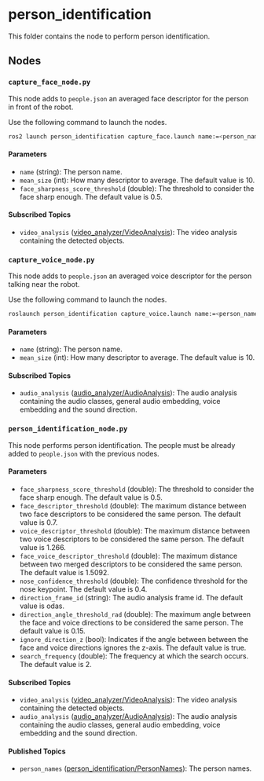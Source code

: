 # person_identification
This folder contains the node to perform person identification.

## Nodes
### `capture_face_node.py`
This node adds to `people.json` an averaged face descriptor for the person in front of the robot.

Use the following command to launch the nodes.
```bash
ros2 launch person_identification capture_face.launch name:=<person_name> neural_network_inference_type:=<cpu, torch_gpu or trt_gpu>
```

#### Parameters
 - `name` (string): The person name.
 - `mean_size` (int): How many descriptor to average. The default value is 10.
 - `face_sharpness_score_threshold` (double): The threshold to consider the face sharp enough. The default value is 0.5.

#### Subscribed Topics
 - `video_analysis` ([video_analyzer/VideoAnalysis](../video_analyzer/msg/VideoAnalysis.msg)): The video analysis containing the detected objects.


### `capture_voice_node.py`
This node adds to `people.json` an averaged voice descriptor for the person talking near the robot.

Use the following command to launch the nodes.
```bash
roslaunch person_identification capture_voice.launch name:=<person_name> neural_network_inference_type:=<cpu, torch_gpu or trt_gpu>
```

#### Parameters
 - `name` (string): The person name.
 - `mean_size` (int): How many descriptor to average. The default value is 10.

#### Subscribed Topics
 - `audio_analysis` ([audio_analyzer/AudioAnalysis](../audio_analyzer/msg/AudioAnalysis.msg)): The audio analysis containing the audio classes, general audio embedding, voice embedding and the sound direction.


### `person_identification_node.py`
This node performs person identification. The people must be already added to `people.json` with the previous nodes.

#### Parameters
 - `face_sharpness_score_threshold` (double): The threshold to consider the face sharp enough. The default value is 0.5.
 - `face_descriptor_threshold` (double): The maximum distance between two face descriptors to be considered the same person. The default value is 0.7.
 - `voice_descriptor_threshold` (double): The maximum distance between two voice descriptors to be considered the same person. The default value is 1.266.
 - `face_voice_descriptor_threshold` (double): The maximum distance between two merged descriptors to be considered the same person. The default value is 1.5092.
 - `nose_confidence_threshold` (double): The confidence threshold for the nose keypoint. The default value is 0.4.
 - `direction_frame_id` (string): The audio analysis frame id. The default value is odas.
 - `direction_angle_threshold_rad` (double): The maximum angle between the face and voice directions to be considered the same person. The default value is 0.15.
 - `ignore_direction_z` (bool): Indicates if the angle between between the face and voice directions ignores the z-axis. The default value is true.
 - `search_frequency` (double): The frequency at which the search occurs. The default value is 2.

#### Subscribed Topics
 - `video_analysis` ([video_analyzer/VideoAnalysis](../video_analyzer/msg/VideoAnalysis.msg)): The video analysis containing the detected objects.
 - `audio_analysis` ([audio_analyzer/AudioAnalysis](../audio_analyzer/msg/AudioAnalysis.msg)): The audio analysis containing the audio classes, general audio embedding, voice embedding and the sound direction.

#### Published Topics
 - `person_names` ([person_identification/PersonNames](msg/PersonNames.msg)): The person names.
